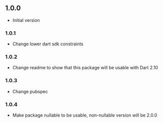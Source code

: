 ## 1.0.0

- Initial version

### 1.0.1

- Change lower dart sdk constraints

### 1.0.2

- Change readme to show that this package will be usable with Dart 2.10

### 1.0.3

- Change pubspec

### 1.0.4

- Make package nullable to be usable, non-nullable version will be 2.0.0 